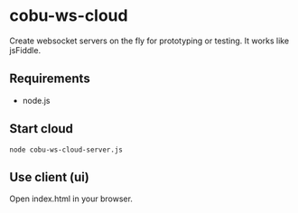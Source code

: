 # cobu-ws-cloud

Create websocket servers on the fly for prototyping or testing. It works like jsFiddle.

## Requirements

* node.js

## Start cloud

``` node cobu-ws-cloud-server.js ```

## Use client (ui)

Open index.html in your browser.


